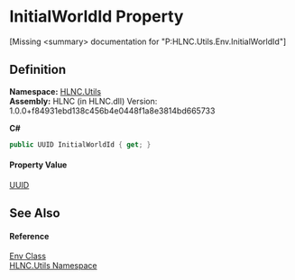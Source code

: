 # InitialWorldId Property


\[Missing &lt;summary&gt; documentation for "P:HLNC.Utils.Env.InitialWorldId"\]



## Definition
**Namespace:** <a href="N_HLNC_Utils">HLNC.Utils</a>  
**Assembly:** HLNC (in HLNC.dll) Version: 1.0.0+f84931ebd138c456b4e0448f1a8e3814bd665733

**C#**
``` C#
public UUID InitialWorldId { get; }
```



#### Property Value
<a href="T_HLNC_UUID">UUID</a>

## See Also


#### Reference
<a href="T_HLNC_Utils_Env">Env Class</a>  
<a href="N_HLNC_Utils">HLNC.Utils Namespace</a>  
